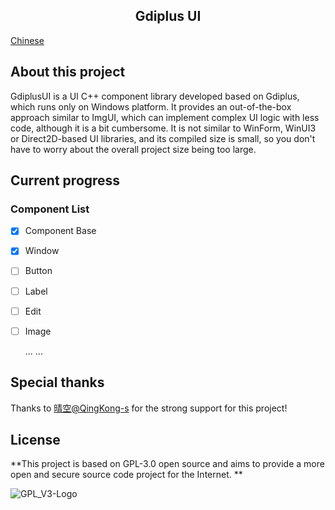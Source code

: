 <h2 align="center">Gdiplus UI</h2>

[Chinese](./readme.md)

## About this project

GdiplusUI is a UI C++ component library developed based on Gdiplus, which runs only on Windows platform. It provides an out-of-the-box approach similar to ImgUI, which can implement complex UI logic with less code, although it is a bit cumbersome. It is not similar to WinForm, WinUI3 or Direct2D-based UI libraries, and its compiled size is small, so you don't have to worry about the overall project size being too large.

## Current progress

### Component List

- [x] Component Base

- [x] Window

- [ ] Button

- [ ] Label

- [ ] Edit

- [ ] Image

  ... ...

## Special thanks

Thanks to [晴空@QingKong-s](https://github.com/QingKong-s) for the strong support for this project!

## License

**This project is based on GPL-3.0 open source and aims to provide a more open and secure source code project for the Internet. **

![GPL_V3-Logo](F:\projects\UIEngine\GPL_V3-Logo.png)
